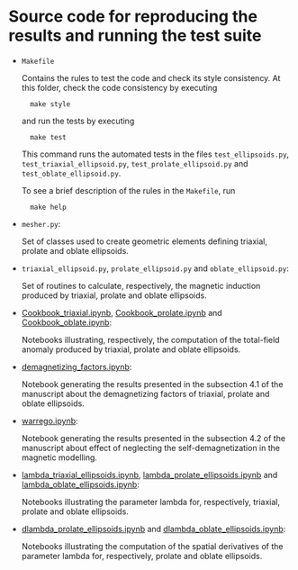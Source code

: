 # Source code for reproducing the results and running the test suite

* `Makefile`

    Contains the rules to test the code and check its style consistency.
    At this folder, check the code consistency by executing

        make style

    and run the tests by executing

        make test

    This command runs the automated tests in the files `test_ellipsoids.py`,
    `test_triaxial_ellipsoid.py`, `test_prolate_ellipsoid.py` and `test_oblate_ellipsoid.py`.

    To see a brief description of the rules in the `Makefile`, run

        make help


* `mesher.py`:

    Set of classes used to create geometric elements defining triaxial, prolate
    and oblate ellipsoids.

* `triaxial_ellipsoid.py`, `prolate_ellipsoid.py` and `oblate_ellipsoid.py`:

    Set of routines to calculate, respectively, the magnetic induction produced by triaxial,
    prolate and oblate ellipsoids.

* [Cookbook_triaxial.ipynb](http://nbviewer.jupyter.org/github/pinga-lab/magnetic-ellipsoid/blob/master/code/Cookbook_triaxial.ipynb),
[Cookbook_prolate.ipynb](http://nbviewer.jupyter.org/github/pinga-lab/magnetic-ellipsoid/blob/master/code/Cookbook_prolate.ipynb) and
[Cookbook_oblate.ipynb](http://nbviewer.jupyter.org/github/pinga-lab/magnetic-ellipsoid/blob/master/code/Cookbook_oblate.ipynb):

    Notebooks illustrating, respectively, the computation of the total-field anomaly produced
    by triaxial, prolate and oblate ellipsoids.

* [demagnetizing_factors.ipynb](http://nbviewer.jupyter.org/github/pinga-lab/magnetic-ellipsoid/blob/master/code/demagnetizing_factors.ipynb):

    Notebook generating the results presented in the subsection 4.1 of the manuscript about
    the demagnetizing factors of triaxial, prolate and oblate ellipsoids.

* [warrego.ipynb](http://nbviewer.jupyter.org/github/pinga-lab/magnetic-ellipsoid/blob/master/code/warrego.ipynb):

    Notebook generating the results presented in the subsection 4.2 of the manuscript about
    effect of neglecting the self-demagnetization in the magnetic modelling.

* [lambda_triaxial_ellipsoids.ipynb](http://nbviewer.jupyter.org/github/pinga-lab/magnetic-ellipsoid/blob/master/code/lambda_triaxial_ellipsoids.ipynb),
[lambda_prolate_ellipsoids.ipynb](http://nbviewer.jupyter.org/github/pinga-lab/magnetic-ellipsoid/blob/master/code/lambda_prolate_ellipsoids.ipynb) and
[lambda_oblate_ellipsoids.ipynb](http://nbviewer.jupyter.org/github/pinga-lab/magnetic-ellipsoid/blob/master/code/lambda_oblate_ellipsoids.ipynb):

    Notebooks illustrating the parameter lambda for, respectively, triaxial,
    prolate and oblate ellipsoids.

* [dlambda_prolate_ellipsoids.ipynb](http://nbviewer.jupyter.org/github/pinga-lab/magnetic-ellipsoid/blob/master/code/dlambda_prolate_ellipsoids.ipynb) and
[dlambda_oblate_ellipsoids.ipynb](http://nbviewer.jupyter.org/github/pinga-lab/magnetic-ellipsoid/blob/master/code/dlambda_oblate_ellipsoids.ipynb):

    Notebooks illustrating the computation of the spatial derivatives of the
    parameter lambda for, respectively, prolate and oblate ellipsoids.
